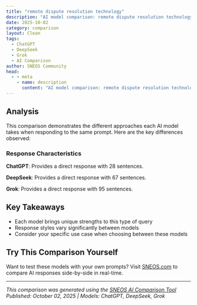 ```yaml
---
title: "remote dispute resolution technology"
description: "AI model comparison: remote dispute resolution technology..."
date: 2025-10-02
category: comparison
layout: Clean
tags:
  - ChatGPT
  - DeepSeek
  - Grok
  - AI Comparison
author: SNEOS Community
head:
  - - meta
    - name: description
      content: "AI model comparison: remote dispute resolution technology..."
---
```


<ChatComparison
  title="remote dispute resolution technology"
  prompt="remote dispute resolution technology"
  :responses='{"ChatGPT": "Remote dispute resolution technology refers to digital tools and platforms designed to facilitate the resolution of conflicts and disputes without requiring the parties to meet in person. These technologies support various forms of alternative dispute resolution (ADR), such as negotiation, mediation, arbitration, and online dispute resolution (ODR).\n\n### Key Features and Components:\n1. **Video Conferencing:** Enables real-time communication between parties, mediators, or arbitrators.\n2. **Secure Document Sharing:** Allows parties to exchange evidence, contracts, and other relevant documents securely.\n3. **Case Management Systems:** Tools to organize, track, and manage dispute cases and workflows.\n4. **Automated Negotiation Tools:** Platforms that assist parties in reaching agreements through guided negotiation processes.\n5. **AI-Powered Assistance:** Some systems use artificial intelligence to analyze case data, suggest solutions, or facilitate communication.\n6. **Online Arbitration Platforms:** Provide a fully digital environment for conducting arbitrations, including hearings and rulings.\n7. **Confidentiality and Security:** Encryption and secure authentication methods to protect sensitive information.\n\n### Benefits:\n- **Accessibility:** Enables parties in different locations to resolve disputes without travel.\n- **Cost-Effectiveness:** Reduces costs related to travel, venue, and time.\n- **Speed:** Often results in faster resolution compared to traditional court proceedings.\n- **Flexibility:** Scheduling and participation are more convenient.\n- **Transparency:** Digital records of communications and decisions can be maintained.\n\n### Examples of Remote Dispute Resolution Platforms:\n- **Modria:** An ODR platform designed for government agencies and private entities.\n- **Matterhorn:** Features video mediation and document sharing tools.\n- **FairClaims:** Online arbitration and mediation for small claims.\n- **CyberSettle:** Uses negotiation technology to facilitate settlement.\n\n### Use Cases:\n- Consumer disputes (e.g., e-commerce conflicts)\n- Insurance claims\n- Workplace disputes\n- Family law matters (divorce settlements, custody)\n- Commercial contract disagreements\n\nIf you need information on a specific platform or type of remote dispute resolution technology, please let me know!", "DeepSeek": "Of course. This is a fantastic and highly relevant topic. Remote Dispute Resolution (RDR) technology refers to the suite of digital tools and platforms used to facilitate the resolution of conflicts without the need for physical, in-person meetings.\n\nIt has evolved from a niche concept to a mainstream necessity, accelerated by the COVID-19 pandemic and the global shift towards digital workflows.\n\n### Core Technologies and Platforms\n\nRDR isn\u0027t a single technology but an ecosystem. Here\u2019s a breakdown of its key components:\n\n**1. Online Dispute Resolution (ODR) Platforms:**\nThese are the dedicated, all-in-one systems designed specifically for resolving disputes.\n* **Examples:** Modria, Matterhorn, Immediation, Solomonic.\n* **Key Features:**\n * **Case Management:** A centralized dashboard for filing claims, uploading documents, tracking progress, and managing communications.\n * **Negotiation \u0026 Mediation Tools:** Secure messaging, offer/counter-offer systems, and blind bidding (often used in monetary settlements).\n * **Video Conferencing:** Integrated, secure video rooms for mediation or arbitration hearings.\n * **Document \u0026 Evidence Repository:** A secure place to store and share contracts, photos, emails, and other evidence.\n * **Scheduling \u0026 Calendaring:** Automated tools to find mutually agreeable times for sessions.\n * **E-Signature:** For finalizing settlement agreements.\n\n**2. Enabling Technologies (Used within ODR or Standalone):**\nThese are common commercial technologies adapted for the dispute resolution context.\n* **Video Conferencing:** Zoom, Microsoft Teams, Webex. They are often enhanced with security features and virtual \u0022breakout rooms\u0022 for private caucuses in mediation.\n* **Secure Document Sharing \u0026 E-Signature:** Platforms like DocuSign, Dropbox Business, and SharePoint ensure document integrity and authentication.\n* **Collaborative Workspaces:** Tools like Miro or Mural can be used for visual brainstorming and problem-solving during mediation sessions.\n* **Artificial Intelligence (AI) and Data Analytics:**\n * **Predictive Analytics:** Analyzing past case data to predict likely outcomes, helping parties assess the strength of their position.\n * **Document Analysis:** AI can quickly review thousands of documents (e-discovery) to find relevant evidence.\n * **Smart Triage:** Chatbots and automated systems can guide users through initial intake, categorize their dispute, and direct them to the most appropriate resolution path.\n\n### Key Applications and Use Cases\n\nRDR technology is being used across a wide spectrum of disputes:\n\n* **Courts:** For small claims, family law, landlord-tenant, and traffic disputes. It increases access to justice and reduces court backlogs.\n* **E-Commerce:** Platforms like eBay and Amazon have used ODR for years to resolve buyer-seller conflicts automatically.\n* **Consumer Disputes:** Between customers and companies regarding billing, services, or products.\n* **Workplace Conflicts:** HR departments use it for internal mediation and grievance procedures.\n* **Commercial and International Arbitration:** High-stakes arbitrations are increasingly conducted remotely to save on travel costs and time.\n* **Insurance Claims:** Streamlining the negotiation and settlement process.\n\n### Major Benefits\n\nThe adoption of RDR technology offers significant advantages:\n\n1. **Increased Access to Justice (A2J):** Lowers geographical and economic barriers. People in rural areas or with mobility issues can participate fully.\n2. **Convenience and Efficiency:** Saves time and money on travel. Sessions can be scheduled more flexibly.\n3. **Cost-Effectiveness:** Reduces overheads for providers (less physical space needed) and costs for parties (no travel, less attorney time).\n4. **Speed:** Automated processes and easier scheduling can lead to faster resolutions.\n5. **Transparency and Organization:** All communications and documents are stored in one place, creating a clear audit trail.\n6. **Scalability:** Technology allows a single mediator or institution to handle a much larger volume of cases.\n\n### Challenges and Considerations\n\nDespite the benefits, there are important challenges to address:\n\n1. **Digital Divide:** Not everyone has reliable internet access, a suitable device, or the digital literacy to participate effectively.\n2. **Security and Privacy:** Ensuring confidential communications and securely storing sensitive data is paramount. Platforms must use end-to-end encryption and comply with regulations like GDPR or HIPAA.\n3. **Impacts on Rapport and Communication:** Reading non-verbal cues can be harder on video. Building trust and rapport between parties and a neutral can be more challenging remotely.\n4. **Technology Glitches:** Audio lag, frozen video, and connectivity issues can disrupt the flow of a sensitive conversation and undermine the process.\n5. **Legal and Ethical Concerns:** Issues like ensuring a fair process, verifying participant identity, and navigating different jurisdictional rules for online proceedings.\n6. **User Experience (UX):** If the platform is not intuitive, it can create frustration and hinder participation, especially for those less tech-savvy.\n\n### The Future of Remote Dispute Resolution\n\nThe field is rapidly evolving. Key future trends include:\n\n* **Integration of Advanced AI:** AI will move beyond analysis to potentially act as a \u0022neutral assistant,\u0022 suggesting creative settlement options or identifying common ground.\n* **Immersive Technologies:** The use of Virtual Reality (VR) for mediation, creating a more engaging and \u0022present\u0022 environment than a 2D video call.\n* **Blockchain for Smart Contracts:** Disputes arising from smart contracts could be automatically routed to an ODR system, with settlements automatically executed on the blockchain.\n* **Hybrid Models:** A blend of asynchronous (messaging, document review) and synchronous (live video) processes tailored to the specific needs of the dispute.\n* **Greater Standardization and Regulation:** As RDR becomes more common, we will see the development of universal standards for security, ethics, and practice.\n\n### Conclusion\n\nRemote Dispute Resolution technology is fundamentally transforming the landscape of conflict resolution. It is no longer just an alternative but is becoming a primary and often preferred method for resolving a wide array of disputes. While challenges remain, the ongoing development of more secure, intuitive, and powerful tools promises to make justice and conflict resolution more accessible, efficient, and effective for everyone.", "Grok": "Remote dispute resolution (RDR) technology refers to digital tools and platforms designed to facilitate the resolution of conflicts or disputes without the need for physical, in-person interactions. These technologies have become increasingly important with the rise of globalization, remote work, and the need for efficient, cost-effective solutions to disputes. RDR encompasses a range of methods, including online mediation, arbitration, negotiation, and other alternative dispute resolution (ADR) processes. Below is an overview of remote dispute resolution technology, its components, benefits, challenges, and examples.\n\n---\n\n### **Key Components of Remote Dispute Resolution Technology**\n\n1. **Video Conferencing Tools**:\n - Platforms like Zoom, Microsoft Teams, or Cisco Webex enable face-to-face communication between disputing parties, mediators, or arbitrators.\n - Features such as breakout rooms allow for private discussions or caucuses during mediation sessions.\n\n2. **Document Sharing and Collaboration Tools**:\n - Secure file-sharing platforms (e.g., Google Drive, Dropbox, or specialized legal tools) enable parties to exchange evidence, contracts, or written statements.\n - E-signature tools like DocuSign facilitate the signing of settlement agreements remotely.\n\n3. **Online Dispute Resolution (ODR) Platforms**:\n - Dedicated ODR platforms like Modria, eBay Resolution Center, or Cybersettle provide end-to-end solutions for managing disputes, including case filing, communication, and resolution tracking.\n - These platforms often integrate AI or automated negotiation tools to assist in reaching settlements.\n\n4. **Artificial Intelligence and Automation**:\n - AI tools analyze case data, predict outcomes, and suggest fair resolutions based on historical data or legal precedents.\n - Chatbots or automated systems guide users through the dispute resolution process, reducing the need for human intervention in straightforward cases.\n\n5. **Secure Communication Channels**:\n - Encrypted messaging and email systems ensure confidentiality and data protection, which are critical for sensitive disputes.\n - Blockchain technology is sometimes used to create tamper-proof records of agreements or communications.\n\n---\n\n### **Types of Remote Dispute Resolution**\n\n1. **Online Mediation**:\n - A neutral third party facilitates discussions between disputing parties over a virtual platform to help them reach a mutually acceptable solution.\n\n2. **Online Arbitration**:\n - A neutral arbitrator hears arguments and evidence via online platforms and delivers a binding decision.\n\n3. **Negotiation Platforms**:\n - Automated or AI-driven tools help parties negotiate settlements without direct interaction, often used in e-commerce or small claims disputes.\n\n4. **Crowdsourced or Community-Based Resolution**:\n - Platforms allow community input or peer review to resolve disputes, often seen in online marketplaces or forums.\n\n---\n\n### **Benefits of Remote Dispute Resolution Technology**\n\n1. **Accessibility**:\n - Parties can participate from anywhere in the world, reducing travel costs and time.\n - Especially beneficial for individuals in remote or underserved areas with limited access to traditional legal systems.\n\n2. **Cost-Effectiveness**:\n - Eliminates expenses related to physical venues, travel, and in-person legal proceedings.\n - Many ODR platforms offer affordable or free services for small disputes.\n\n3. **Speed**:\n - Disputes can be resolved faster through streamlined digital processes and automated tools.\n - Reduces backlog in traditional court systems by diverting cases to online resolution.\n\n4. **Convenience and Flexibility**:\n - Asynchronous communication allows parties to respond at their convenience, accommodating different time zones and schedules.\n\n5. **Confidentiality and Security**:\n - Encrypted platforms and secure data storage protect sensitive information.\n - Reduces the risk of public exposure compared to open court proceedings.\n\n---\n\n### **Challenges of Remote Dispute Resolution Technology**\n\n1. **Digital Divide**:\n - Not all parties have access to reliable internet, devices, or the digital literacy required to use RDR tools effectively.\n - This can exacerbate inequalities in access to justice.\n\n2. **Lack of Personal Interaction**:\n - Virtual settings may hinder the ability to read body language or build rapport, which can be critical in mediation.\n - Emotional nuances may be lost in text-based or asynchronous communication.\n\n3. **Security and Privacy Concerns**:\n - Cybersecurity risks, such as data breaches or hacking, can compromise sensitive information.\n - Ensuring compliance with data protection laws (e.g., GDPR, HIPAA) is essential.\n\n4. **Enforceability**:\n - Agreements or decisions reached through remote processes may face challenges in enforcement, especially across jurisdictions with differing legal frameworks.\n - Lack of standardization in ODR processes can lead to inconsistencies.\n\n5. **Bias in Automation**:\n - AI and automated tools may reflect biases in their algorithms or training data, potentially leading to unfair outcomes.\n\n---\n\n### **Examples of Remote Dispute Resolution Technology**\n\n1. **eBay Resolution Center**:\n - Handles disputes between buyers and sellers on the platform using automated tools and escalation to human mediators if needed.\n\n2. **Modria**:\n - An ODR platform that provides customizable solutions for businesses and governments to resolve disputes online.\n\n3. **Cybersettle**:\n - A platform for automated negotiation, often used in insurance claims and personal injury cases, where parties submit offers anonymously until a settlement is reached.\n\n4. **SquareTrade**:\n - An online mediation service for resolving consumer disputes, often integrated with e-commerce platforms.\n\n5. **Court-Integrated ODR Systems**:\n - Some judicial systems, like those in the UK and Canada, have implemented ODR for small claims and family disputes (e.g., British Columbia\u2019s Civil Resolution Tribunal).\n\n---\n\n### **Applications of Remote Dispute Resolution**\n\n1. **E-Commerce Disputes**:\n - Resolving issues like non-delivery, defective products, or payment disputes between buyers and sellers on platforms like Amazon or eBay.\n\n2. **Workplace Conflicts**:\n - Mediating disputes between remote employees or between employees and employers over issues like contracts or workplace policies.\n\n3. **Family Law**:\n - Handling divorce settlements, child custody disputes, or property division through online mediation to avoid lengthy court battles.\n\n4. **Small Claims**:\n - Offering a quick and affordable resolution for minor financial disputes without the need for traditional court appearances.\n\n5. **International Disputes**:\n - Facilitating cross-border commercial disputes where parties are in different countries, avoiding complex jurisdictional issues.\n\n---\n\n### **Future Trends in Remote Dispute Resolution Technology**\n\n1. **Integration of Advanced AI**:\n - Enhanced AI tools for predictive analytics, automated decision-making, and personalized dispute resolution strategies.\n\n2. **Blockchain for Transparency**:\n - Using blockchain to create immutable records of agreements, communications, and decisions for greater trust and enforceability.\n\n3. **Virtual Reality (VR) and Augmented Reality (AR)**:\n - VR platforms could simulate courtroom or mediation environments, providing a more immersive and interactive experience.\n\n4. **Increased Adoption by Courts**:\n - More judicial systems are expected to integrate ODR for efficiency, especially post-COVID-19, as remote proceedings have proven viable.\n\n5. **Standardization and Regulation**:\n - Development of global standards and ethical guidelines for ODR to ensure fairness, accessibility, and enforceability.\n\n---\n\n### **Conclusion**\n\nRemote dispute resolution technology is transforming the way conflicts are managed by making the process more accessible, efficient, and cost-effective. While challenges like the digital divide and security concerns remain, ongoing advancements in AI, blockchain, and virtual platforms are paving the way for more robust solutions. As adoption continues to grow, RDR technology has the potential to significantly reduce the burden on traditional legal systems and provide equitable access to justice worldwide. If you\u0027re looking to implement or learn more about a specific RDR tool or platform, let me know, and I can dive deeper into that area!"}' 
  published-date="00:15"
/>

## Analysis

This comparison demonstrates the different approaches each AI model takes when responding to the same prompt. Here are the key differences observed:

### Response Characteristics

**ChatGPT**: Provides a direct response with 28 sentences. 

**DeepSeek**: Provides a direct response with 67 sentences. 

**Grok**: Provides a direct response with 95 sentences. 

## Key Takeaways

- Each model brings unique strengths to this type of query
- Response styles vary significantly between models
- Consider your specific use case when choosing between these models

## Try This Comparison Yourself

Want to test these models with your own prompts? Visit [SNEOS.com](https://sneos.com) to compare AI responses side-by-side in real-time.

---

*This comparison was generated using the [SNEOS AI Comparison Tool](https://sneos.com)*
*Published: October 02, 2025 | Models: ChatGPT, DeepSeek, Grok*
